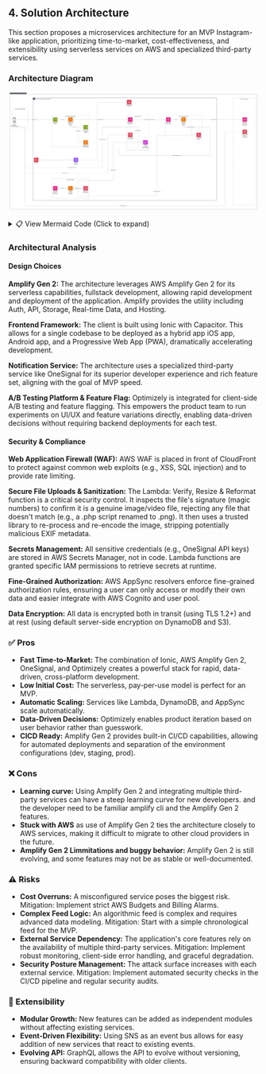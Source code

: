## 4. Solution Architecture

This section proposes a microservices architecture for an MVP Instagram-like application, prioritizing time-to-market, cost-effectiveness, and extensibility using serverless services on AWS and specialized third-party services.

### Architecture Diagram
![Architecture Diagram](./images/OPN_Commerge_assignment_4.png)

<details>
<summary>📋 View Mermaid Code (Click to expand)</summary>

```mermaid
graph TD
    subgraph "User Client (Web & Mobile)"
        Client[Ionic App w/ Capacitor (React/Angular/Vue)]
    end

    subgraph "Third-Party Services"
        OneSignal[OneSignal - Push & Email Notifications]
        Optimizely[Optimizely - A/B Testing & Feature Flags]
    end

    subgraph "AWS Cloud (Managed by Amplify Gen 2)"
        WAF[AWS WAF]
        CDN[Amazon CloudFront]
        AmplifyHosting[Amplify Hosting for Web]

        subgraph "Core API & Data"
            API[AWS AppSync - GraphQL API]
            Auth[Amazon Cognito - User Auth]
            DB[Amazon DynamoDB - NoSQL Database]
        end

        subgraph "Content Processing Pipeline"
            S3_Upload[S3 Bucket for Uploads] -->|Triggers| Lambda_Process[Lambda: Verify, Resize & Reformat]
            Lambda_Process -->|Saves to| S3_Processed[S3 Bucket for Processed Content]
            Lambda_Process -->|Updates Metadata| API
            MediaConvert[AWS Elemental MediaConvert]
            Lambda_Process -- "Uses for Video" --> MediaConvert
        end

        subgraph "Event Handling & Secrets"
            SNS[Amazon SNS - Fan-out Events]
            Lambda_Interact[Lambda: Interaction Handler]
            SecretsManager[AWS Secrets Manager]
        end
        
        subgraph "Scheduled Analytics"
            EventBridge[EventBridge Scheduler - Daily Trigger]
            Lambda_Analytics[Lambda: Analytics Aggregator]
            SES_Report[Amazon SES - Email Reports]
        end
    end

    %% --- Connections ---
    Client -- "HTTP Requests" --> WAF
    WAF --> CDN
    CDN --> AmplifyHosting
    CDN -- "API Calls /auth/storage" --> API
    
    Client -- "Signs up / Logs in" --> Auth
    Client -- "GraphQL Queries/Mutations" --> API
    Client -- "Direct Upload" --> S3_Upload
    Client -- "Fetches Experiments" --> Optimizely

    API -- "CRUD Operations" --> DB
    API -- "Publishes Events (Like, Comment)" --> SNS
    API -- "Real-time Messaging (Chat)" -->|Via AppSync Subscriptions| Client

    SNS -- "Invokes" --> Lambda_Interact
    Lambda_Interact -- "Updates Notification Table" --> DB
    Lambda_Interact -- "Makes API Call to" --> OneSignal
    Lambda_Interact -- "Retrieves Secrets from" --> SecretsManager
    
    EventBridge -- "Invokes" --> Lambda_Analytics
    Lambda_Analytics -- "Reads Data From" --> DB
    Lambda_Analytics -- "Sends Report via" --> SES_Report
    Lambda_Analytics -- "Retrieves Secrets from" --> SecretsManager
```

</details>

### Architectural Analysis

#### Design Choices

**Amplify Gen 2:** The architecture leverages AWS Amplify Gen 2 for its serverless capabilities, fullstack development, allowing rapid development and deployment of the application. Amplify provides the utility including Auth, API, Storage, Real-time Data, and Hosting.

**Frontend Framework:** The client is built using Ionic with Capacitor. This allows for a single codebase to be deployed as a hybrid app iOS app, Android app, and a Progressive Web App (PWA), dramatically accelerating development.

**Notification Service:** The architecture uses a specialized third-party service like OneSignal for its superior developer experience and rich feature set, aligning with the goal of MVP speed.

**A/B Testing Platform & Feature Flag:** Optimizely is integrated for client-side A/B testing and feature flagging. This empowers the product team to run experiments on UI/UX and feature variations directly, enabling data-driven decisions without requiring backend deployments for each test.

#### Security & Compliance

**Web Application Firewall (WAF):** AWS WAF is placed in front of CloudFront to protect against common web exploits (e.g., XSS, SQL injection) and to provide rate limiting.

**Secure File Uploads & Sanitization:** The Lambda: Verify, Resize & Reformat function is a critical security control. It inspects the file's signature (magic numbers) to confirm it is a genuine image/video file, rejecting any file that doesn't match (e.g., a .php script renamed to .png). It then uses a trusted library to re-process and re-encode the image, stripping potentially malicious EXIF metadata.

**Secrets Management:** All sensitive credentials (e.g., OneSignal API keys) are stored in AWS Secrets Manager, not in code. Lambda functions are granted specific IAM permissions to retrieve secrets at runtime.

**Fine-Grained Authorization:** AWS AppSync resolvers enforce fine-grained authorization rules, ensuring a user can only access or modify their own data and easier integrate with AWS Cognito and user pool.

**Data Encryption:** All data is encrypted both in transit (using TLS 1.2+) and at rest (using default server-side encryption on DynamoDB and S3).

### ✅ Pros
- **Fast Time-to-Market:** The combination of Ionic, AWS Amplify Gen 2, OneSignal, and Optimizely creates a powerful stack for rapid, data-driven, cross-platform development.
- **Low Initial Cost:** The serverless, pay-per-use model is perfect for an MVP.
- **Automatic Scaling:** Services like Lambda, DynamoDB, and AppSync scale automatically.
- **Data-Driven Decisions:** Optimizely enables product iteration based on user behavior rather than guesswork.
- **CICD Ready:** Amplify Gen 2 provides built-in CI/CD capabilities, allowing for automated deployments and separation of the environment configurations (dev, staging, prod).

### ❌ Cons
- **Learning curve:** Using Amplify Gen 2 and integrating multiple third-party services can have a steep learning curve for new developers. and the developer need to be familiar amplify cli and the Amplify Gen 2 features.
- **Stuck with AWS** as use of Amplify Gen 2 ties the architecture closely to AWS services, making it difficult to migrate to other cloud providers in the future.
- **Amplify Gen 2 Limmitations and buggy behavior:** Amplify Gen 2 is still evolving, and some features may not be as stable or well-documented.

### ⚠️ Risks
- **Cost Overruns:** A misconfigured service poses the biggest risk. Mitigation: Implement strict AWS Budgets and Billing Alarms.
- **Complex Feed Logic:** An algorithmic feed is complex and requires advanced data modeling. Mitigation: Start with a simple chronological feed for the MVP.
- **External Service Dependency:** The application's core features rely on the availability of multiple third-party services. Mitigation: Implement robust monitoring, client-side error handling, and graceful degradation.
- **Security Posture Management:** The attack surface increases with each external service. Mitigation: Implement automated security checks in the CI/CD pipeline and regular security audits.

### 🚀 Extensibility
- **Modular Growth:** New features can be added as independent modules without affecting existing services.
- **Event-Driven Flexibility:** Using SNS as an event bus allows for easy addition of new services that react to existing events.
- **Evolving API:** GraphQL allows the API to evolve without versioning, ensuring backward compatibility with older clients.

